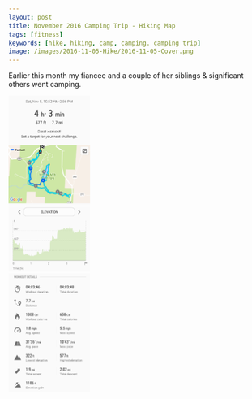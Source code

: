 ```yaml
---
layout: post
title: November 2016 Camping Trip - Hiking Map
tags: [fitness]
keywords: [hike, hiking, camp, camping. camping trip]
image: /images/2016-11-05-Hike/2016-11-05-Cover.png
---
```


Earlier this month my fiancee and a couple of her siblings & significant others went camping.

<style>
.nov-hike {
  width: 32%;
}

@media screen and (max-width: 900px) {
  width: initial;
  max-width: 100%;
}
</style>

<div class="inline-div nov-hike"><img src="/images/2016-11-05-Hike/2016-11-05-Map.png"></div>
<div class="inline-div nov-hike"><img src="/images/2016-11-05-Hike/2016-11-05-Elevation.png"></div>
<div class="inline-div nov-hike"><img src="/images/2016-11-05-Hike/2016-11-05-Details.png"></div>
